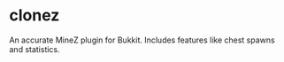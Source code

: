 clonez
======

An accurate MineZ plugin for Bukkit. Includes features like chest spawns and statistics.
